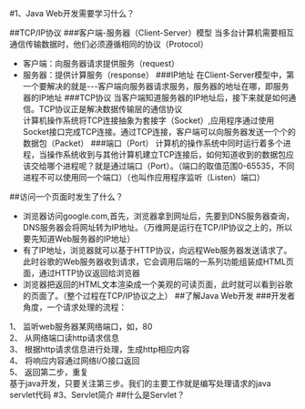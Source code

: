 #1、Java Web开发需要学习什么？

##TCP/IP协议
###客户端-服务器（Client-Server）模型
当多台计算机需要相互通信传输数据时，他们必须遵循相同的协议（Protocol）

* 客户端：向服务器请求提供服务（request）
* 服务器：提供计算服务（response）
###IP地址
在Client-Server模型中，第一个要解决的就是---客户端向服务器请求服务，服务器的地址在哪，即服务器的IP地址
###TCP协议
当客户端知道服务器的IP地址后，接下来就是如何通信。TCP协议正是解决数据传输层的通信协议  
计算机操作系统将TCP连接抽象为套接字（Socket）,应用程序通过使用Socket接口完成TCP连接。通过TCP连接，客户端可以向服务器发送一个个的数据包（Packet）
###端口（Port）
计算机的操作系统中同时运行着多个进程，当操作系统收到与其他计算机建立TCP连接后，如何知道收到的数据包应该交给哪个进程呢？就是通过端口（Port）。（端口的取值范围0-65535，不同进程不可以使用同一个端口）（也叫作应用程序监听（Listen）端口）

##访问一个页面时发生了什么？

* 浏览器访问google.com,首先，浏览器拿到网址后，先要到DNS服务器查询，DNS服务器会将网址转为IP地址。（万维网是运行在TCP/IP协议之上的，所以要先知道Web服务器的IP地址）
* 有了IP地址，浏览器就可以基于HTTP协议，向远程Web服务器发送请求了。此时谷歌的Web服务器收到请求，它会调用后端的一系列功能组装成HTML页面，通过HTTP协议返回给浏览器
* 浏览器把返回的HTML文本渲染成一个美观的可读页面，此时就可以看到谷歌的页面了。（整个过程在TCP/IP协议之上）
##了解Java Web开发
###开发者角度，一个请求处理的流程：

1、 监听web服务器某网络端口，如，80  
2、 从网络端口读http请求信息  
3、 根据http请求信息进行处理，生成http相应内容  
4、 将响应内容通过网络I/O接口返回  
5、 返回第二步，重复  
基于java开发，只要关注第三步。我们的主要工作就是编写处理请求的java servlet代码
#3、Servlet简介
##什么是Servlet？
